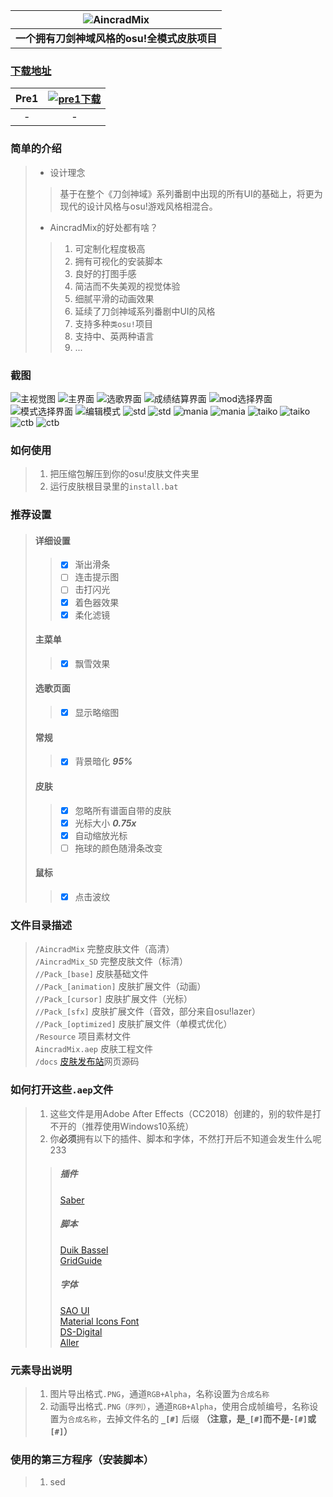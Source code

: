 |![AincradMix](https://raw.githubusercontent.com/Sendevia/AincradMix/master/docs/images/title_big.png)|
|:---------------------------------------------------------------------------------------------------------:|
| **一个拥有刀剑神域风格的osu!全模式皮肤项目** |

### [下载地址](https://github.com/Sendevia/AincradMix/releases)    
| Pre1 | [![pre1下载](https://raw.githubusercontent.com/Sendevia/AincradMix/master/docs/images/icon_download.png "点我下载")](https://github.com/Sendevia/AincradMix/releases/tag/pre1) |
|:----------------:|:----------------:|
| - | - |

### 简单的介绍    
>- 设计理念    
>>基于在整个《刀剑神域》系列番剧中出现的所有UI的基础上，将更为现代的设计风格与osu!游戏风格相混合。    
>- AincradMix的好处都有啥？    
>>1. 可定制化程度极高    
>>2. 拥有可视化的安装脚本    
>>3. 良好的打图手感    
>>4. 简洁而不失美观的视觉体验    
>>5. 细腻平滑的动画效果    
>>6. 延续了刀剑神域系列番剧中UI的风格    
>>7. 支持多种`类osu!`项目    
>>8. 支持中、英两种语言    
>>9. ...    

### 截图    
![主视觉图](https://raw.githubusercontent.com/Sendevia/AincradMix/master/docs/images/AincradMix.png)
![主界面](https://raw.githubusercontent.com/Sendevia/AincradMix/master/docs/screenshots/menu_1.png)
![选歌界面](https://raw.githubusercontent.com/Sendevia/AincradMix/master/docs/screenshots/menu_2.png)
![成绩结算界面](https://raw.githubusercontent.com/Sendevia/AincradMix/master/docs/screenshots/score.png)
![mod选择界面](https://raw.githubusercontent.com/Sendevia/AincradMix/master/docs/screenshots/mods.png)
![模式选择界面](https://raw.githubusercontent.com/Sendevia/AincradMix/master/docs/screenshots/mode.png)
![编辑模式](https://raw.githubusercontent.com/Sendevia/AincradMix/master/docs/screenshots/edit.png)
![std](https://raw.githubusercontent.com/Sendevia/AincradMix/master/docs/screenshots/std_1.png)
![std](https://raw.githubusercontent.com/Sendevia/AincradMix/master/docs/screenshots/std_2.png)
![mania](https://raw.githubusercontent.com/Sendevia/AincradMix/master/docs/screenshots/mania_1.png)
![mania](https://raw.githubusercontent.com/Sendevia/AincradMix/master/docs/screenshots/mania_2.png)
![taiko](https://raw.githubusercontent.com/Sendevia/AincradMix/master/docs/screenshots/taiko_1.png)
![taiko](https://raw.githubusercontent.com/Sendevia/AincradMix/master/docs/screenshots/taiko_2.png)
![ctb](https://raw.githubusercontent.com/Sendevia/AincradMix/master/docs/screenshots/ctb_1.png)
![ctb](https://raw.githubusercontent.com/Sendevia/AincradMix/master/docs/screenshots/ctb_2.png)

### 如何使用    
>1. 把压缩包解压到你的osu!皮肤文件夹里    
>2. 运行皮肤根目录里的`install.bat`    

### 推荐设置    
>#### 详细设置
>>- [x] 渐出滑条
>>- [ ] 连击提示图
>>- [ ] 击打闪光
>>- [x] 着色器效果
>>- [x] 柔化滤镜
>#### 主菜单
>>- [x] 飘雪效果
>#### 选歌页面
>>- [x] 显示略缩图
>#### 常规
>>- [x] 背景暗化 ***95%***
>#### 皮肤
>>- [x] 忽略所有谱面自带的皮肤
>>- [x] 光标大小 ***0.75x***
>>- [x] 自动缩放光标
>>- [ ] 拖球的颜色随滑条改变
>#### 鼠标
>>- [x] 点击波纹

### 文件目录描述    
>`/AincradMix` 完整皮肤文件（高清）     
>`/AincradMix_SD` 完整皮肤文件（标清）     
>`//Pack_[base]` 皮肤基础文件     
>`//Pack_[animation]` 皮肤扩展文件（动画）     
>`//Pack_[cursor]` 皮肤扩展文件（光标）     
>`//Pack_[sfx]` 皮肤扩展文件（音效，部分来自osu!lazer）     
>`//Pack_[optimized]` 皮肤扩展文件（单模式优化）     
>`/Resource` 项目素材文件     
>`AincradMix.aep` 皮肤工程文件     
>`/docs` [皮肤发布站](https://sendevia.github.io/AincradMix)网页源码     

### 如何打开这些`.aep`文件    
> 1. 这些文件是用Adobe After Effects（CC2018）创建的，别的软件是打不开的（推荐使用Windows10系统）
> 2. 你**必须**拥有以下的插件、脚本和字体，不然打开后不知道会发生什么呢233
>>##### 插件
>>[Saber](https://www.videocopilot.net/blog/2016/03/new-plug-in-saber-now-available-100-free/)     
>>##### 脚本
>>[Duik Bassel](https://rainboxprod.coop/en/tools/duik/duik-download/)     
>>[GridGuide](https://aescripts.com/gridguide-for-after-effects/)     
>>##### 字体
>>[SAO UI](https://fontmeme.com/fonts/sao-ui-font/)     
>>[Material Icons Font](https://github.com/google/material-design-icons/releases/download/3.0.1/material-design-icons-3.0.1.zip)     
>>[DS-Digital](https://fontmeme.com/fonts/ds-digital-font/)     
>>[Aller](https://fontmeme.com/fonts/aller-font/)     

### 元素导出说明    
> 1. 图片导出格式`.PNG`，通道`RGB+Alpha`，名称设置为`合成名称`    
> 2. 动画导出格式`.PNG（序列）`，通道`RGB+Alpha`，使用合成帧编号，名称设置为`合成名称`，去掉文件名的 **`_[#]`** 后缀 **（注意，是`_[#]`而不是`-[#]`或`[#]`）**    

### 使用的第三方程序（安装脚本）    
> 1. sed    
